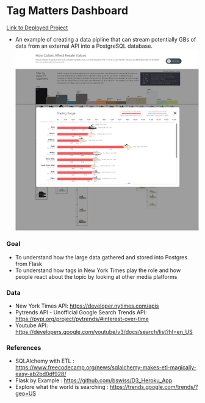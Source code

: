 # Tag Matters Dashboard
[Link to Deployed Project](https://tag-matters.herokuapp.com/)
- An example of creating a data pipline that can stream potentially GBs of data from an external API into a PostgreSQL database.
![screenshot_v1](https://github.com/rimhoho/How-Colors-Affect-Resale-Values/blob/main/public/img/popup_screenshot_v1.png)

### Goal
- To understand how the large data gathered and stored into Postgres from Flask
- To understand how tags in New York Times play the role and how people react about the topic by looking at other media platforms

### Data
- New York Times API: https://developer.nytimes.com/apis
- Pytrends API - Unofficial Google Search Trends API: https://pypi.org/project/pytrends/#interest-over-time
- Youtube API: https://developers.google.com/youtube/v3/docs/search/list?hl=en_US

### References
- SQLAlchemy with ETL : https://www.freecodecamp.org/news/sqlalchemy-makes-etl-magically-easy-ab2bd0df928/
- Flask by Example : https://github.com/bswiss/D3_Heroku_App
- Explore what the world is searching : https://trends.google.com/trends/?geo=US
